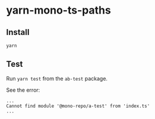 # yarn-mono-ts-paths

## Install

```bash
yarn
```

## Test

Run `yarn test` from the `ab-test` package.

See the error:

```
...
Cannot find module '@mono-repo/a-test' from 'index.ts'
...
```
